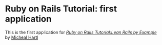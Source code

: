 # Ruby on Rails Tutorial: first application

This is the first application for
[*Ruby on Rails Tutorial:Lean Rails by Example*](http://railstutorial.org/)
by [Micheal Hartl](http://michealhartl.com/)
